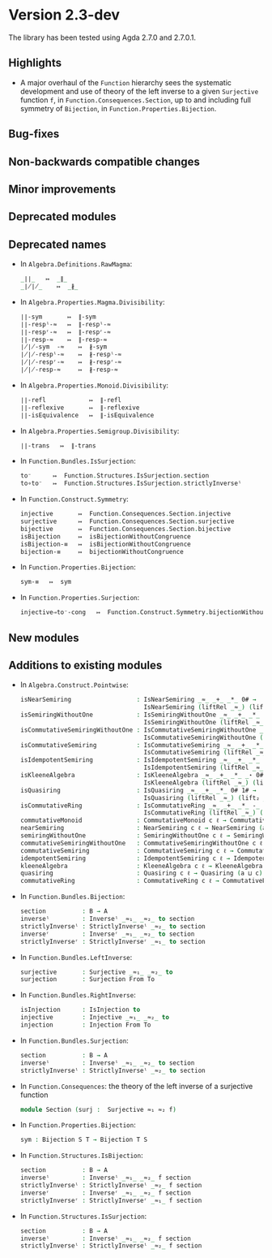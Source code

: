 Version 2.3-dev
===============

The library has been tested using Agda 2.7.0 and 2.7.0.1.

Highlights
----------

* A major overhaul of the `Function` hierarchy sees the systematic development
  and use of theory of the left inverse to a given `Surjective` function `f`, in
  `Function.Consequences.Section`, up to and including full symmetry of `Bijection`, in
  `Function.Properties.Bijection`.

Bug-fixes
---------

Non-backwards compatible changes
--------------------------------

Minor improvements
------------------

Deprecated modules
------------------

Deprecated names
----------------

* In `Algebra.Definitions.RawMagma`:
  ```agda
  _∣∣_   ↦  _∥_
  _∤∤_    ↦  _∦_
  ```

* In `Algebra.Properties.Magma.Divisibility`:
  ```agda
  ∣∣-sym       ↦  ∥-sym
  ∣∣-respˡ-≈   ↦  ∥-respˡ-≈
  ∣∣-respʳ-≈   ↦  ∥-respʳ-≈
  ∣∣-resp-≈    ↦  ∥-resp-≈
  ∤∤-sym  -≈    ↦  ∦-sym
  ∤∤-respˡ-≈    ↦  ∦-respˡ-≈
  ∤∤-respʳ-≈    ↦  ∦-respʳ-≈
  ∤∤-resp-≈     ↦  ∦-resp-≈
  ```

* In `Algebra.Properties.Monoid.Divisibility`:
  ```agda
  ∣∣-refl            ↦  ∥-refl
  ∣∣-reflexive       ↦  ∥-reflexive
  ∣∣-isEquivalence   ↦  ∥-isEquivalence
  ```

* In `Algebra.Properties.Semigroup.Divisibility`:
  ```agda
  ∣∣-trans   ↦  ∥-trans
  ```

* In `Function.Bundles.IsSurjection`:
  ```agda
  to⁻      ↦  Function.Structures.IsSurjection.section
  to∘to⁻   ↦  Function.Structures.IsSurjection.strictlyInverseˡ
  ```

* In `Function.Construct.Symmetry`:
  ```agda
  injective       ↦  Function.Consequences.Section.injective
  surjective      ↦  Function.Consequences.Section.surjective
  bijective       ↦  Function.Consequences.Section.bijective
  isBijection     ↦  isBijectionWithoutCongruence
  isBijection-≡   ↦  isBijectionWithoutCongruence
  bijection-≡     ↦  bijectionWithoutCongruence
  ```

* In `Function.Properties.Bijection`:
  ```agda
  sym-≡   ↦  sym
  ```

* In `Function.Properties.Surjection`:
  ```agda
  injective⇒to⁻-cong   ↦  Function.Construct.Symmetry.bijectionWithoutCongruence
  ```

New modules
-----------

Additions to existing modules
-----------------------------

* In `Algebra.Construct.Pointwise`:
  ```agda
  isNearSemiring                  : IsNearSemiring _≈_ _+_ _*_ 0# →
                                    IsNearSemiring (liftRel _≈_) (lift₂ _+_) (lift₂ _*_) (lift₀ 0#)
  isSemiringWithoutOne            : IsSemiringWithoutOne _≈_ _+_ _*_ 0# →
                                    IsSemiringWithoutOne (liftRel _≈_) (lift₂ _+_) (lift₂ _*_) (lift₀ 0#)
  isCommutativeSemiringWithoutOne : IsCommutativeSemiringWithoutOne _≈_ _+_ _*_ 0# →
                                    IsCommutativeSemiringWithoutOne (liftRel _≈_) (lift₂ _+_) (lift₂ _*_) (lift₀ 0#)
  isCommutativeSemiring           : IsCommutativeSemiring _≈_ _+_ _*_ 0# 1# →
                                    IsCommutativeSemiring (liftRel _≈_) (lift₂ _+_) (lift₂ _*_) (lift₀ 0#) (lift₀ 1#)
  isIdempotentSemiring            : IsIdempotentSemiring _≈_ _+_ _*_ 0# 1# →
                                    IsIdempotentSemiring (liftRel _≈_) (lift₂ _+_) (lift₂ _*_) (lift₀ 0#) (lift₀ 1#)
  isKleeneAlgebra                 : IsKleeneAlgebra _≈_ _+_ _*_ _⋆ 0# 1# →
                                    IsKleeneAlgebra (liftRel _≈_) (lift₂ _+_) (lift₂ _*_) (lift₁ _⋆) (lift₀ 0#) (lift₀ 1#)
  isQuasiring                     : IsQuasiring _≈_ _+_ _*_ 0# 1# →
                                    IsQuasiring (liftRel _≈_) (lift₂ _+_) (lift₂ _*_) (lift₀ 0#) (lift₀ 1#)
  isCommutativeRing               : IsCommutativeRing _≈_ _+_ _*_ -_ 0# 1# →
                                    IsCommutativeRing (liftRel _≈_) (lift₂ _+_) (lift₂ _*_) (lift₁ -_) (lift₀ 0#) (lift₀ 1#)
  commutativeMonoid               : CommutativeMonoid c ℓ → CommutativeMonoid (a ⊔ c) (a ⊔ ℓ)
  nearSemiring                    : NearSemiring c ℓ → NearSemiring (a ⊔ c) (a ⊔ ℓ)
  semiringWithoutOne              : SemiringWithoutOne c ℓ → SemiringWithoutOne (a ⊔ c) (a ⊔ ℓ)
  commutativeSemiringWithoutOne   : CommutativeSemiringWithoutOne c ℓ → CommutativeSemiringWithoutOne (a ⊔ c) (a ⊔ ℓ)
  commutativeSemiring             : CommutativeSemiring c ℓ → CommutativeSemiring (a ⊔ c) (a ⊔ ℓ)
  idempotentSemiring              : IdempotentSemiring c ℓ → IdempotentSemiring (a ⊔ c) (a ⊔ ℓ)
  kleeneAlgebra                   : KleeneAlgebra c ℓ → KleeneAlgebra (a ⊔ c) (a ⊔ ℓ)
  quasiring                       : Quasiring c ℓ → Quasiring (a ⊔ c) (a ⊔ ℓ)
  commutativeRing                 : CommutativeRing c ℓ → CommutativeRing (a ⊔ c) (a ⊔ ℓ)
  ```

* In `Function.Bundles.Bijection`:
  ```agda
  section          : B → A
  inverseˡ         : Inverseˡ _≈₁_ _≈₂_ to section
  strictlyInverseˡ : StrictlyInverseˡ _≈₂_ to section
  inverseʳ         : Inverseʳ _≈₁_ _≈₂_ to section
  strictlyInverseʳ : StrictlyInverseʳ _≈₁_ to section
  ```

* In `Function.Bundles.LeftInverse`:
  ```agda
  surjective       : Surjective _≈₁_ _≈₂_ to
  surjection       : Surjection From To
  ```

* In `Function.Bundles.RightInverse`:
  ```agda
  isInjection      : IsInjection to
  injective        : Injective _≈₁_ _≈₂_ to
  injection        : Injection From To
  ```

* In `Function.Bundles.Surjection`:
  ```agda
  section          : B → A
  inverseˡ         : Inverseˡ _≈₁_ _≈₂_ to section
  strictlyInverseˡ : StrictlyInverseˡ _≈₂_ to section
  ```

* In `Function.Consequences`: the theory of the left inverse of a surjective function
  ```agda
  module Section (surj :  Surjective ≈₁ ≈₂ f)
  ```

* In `Function.Properties.Bijection`:
  ```agda
  sym : Bijection S T → Bijection T S
  ```

* In `Function.Structures.IsBijection`:
  ```agda
  section          : B → A
  inverseˡ         : Inverseˡ _≈₁_ _≈₂_ f section
  strictlyInverseˡ : StrictlyInverseˡ _≈₂_ f section
  inverseʳ         : Inverseʳ _≈₁_ _≈₂_ f section
  strictlyInverseʳ : StrictlyInverseʳ _≈₁_ f section
  ```

* In `Function.Structures.IsSurjection`:
  ```agda
  section          : B → A
  inverseˡ         : Inverseˡ _≈₁_ _≈₂_ f section
  strictlyInverseˡ : StrictlyInverseˡ _≈₂_ f section
  ```

